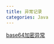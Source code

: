 ```yaml
---
title: 异常记录
categories: Java
---
```


[base64加密异常](http://silloy.me/2020/05/04/%E7%94%B1%E4%B8%80%E6%AC%A1Base64%E7%BC%96%E7%A0%81%E5%BC%82%E5%B8%B8%E5%BC%95%E8%B5%B7%E7%9A%84%E5%B0%8Fbug/)
